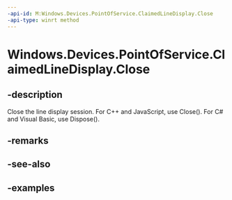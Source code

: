 ```yaml
---
-api-id: M:Windows.Devices.PointOfService.ClaimedLineDisplay.Close
-api-type: winrt method
---
```


<!-- Method syntax.
public void ClaimedLineDisplay.Close()
-->

# Windows.Devices.PointOfService.ClaimedLineDisplay.Close


## -description

Close the line display session. For C++ and JavaScript, use Close(). For C# and Visual Basic, use Dispose().

## -remarks

## -see-also

## -examples

